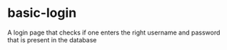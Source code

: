 # basic-login
A login page that checks if one enters the right username and password that is present in the database
